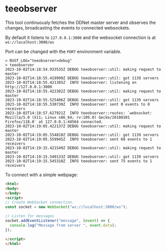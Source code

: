 # teeobserver

This tool continuously fetches the DDNet master server and observes the changes, broadcasting the events to connected websockets.

By default it listens to `127.0.0.1:3000` and the websocket connection is at `ws://localhost:3000/ws`

Port can be changed with the `PORT` environment variable.

```
> RUST_LOG="teeobserver=debug"
> teeobserver
2023-10-02T14:18:54.933535Z DEBUG teeobserver::util: making request to master
2023-10-02T14:18:55.419999Z DEBUG teeobserver::util: got 1139 servers
2023-10-02T14:18:55.421385Z  INFO teeobserver: listening on http://127.0.0.1:3000
2023-10-02T14:18:55.422382Z DEBUG teeobserver::util: making request to master
2023-10-02T14:18:55.525406Z DEBUG teeobserver::util: got 1139 servers
2023-10-02T14:18:55.530730Z  INFO teeobserver: sent 0 events to 0 receivers
2023-10-02T14:18:57.627921Z  INFO teeobserver::routes: `websocket: Mozilla/5.0 (X11; Linux x86_64; rv:109.0) Gecko/20100101 Firefox/118.0` at 127.0.0.1:44564 connected.
2023-10-02T14:19:05.422137Z DEBUG teeobserver::util: making request to master
2023-10-02T14:19:05.554810Z DEBUG teeobserver::util: got 1139 servers
2023-10-02T14:19:05.559945Z  INFO teeobserver: sent 68 events to 1 receivers
2023-10-02T14:19:15.421549Z DEBUG teeobserver::util: making request to master
2023-10-02T14:19:15.540133Z DEBUG teeobserver::util: got 1139 servers
2023-10-02T14:19:15.545310Z  INFO teeobserver: sent 75 events to 1 receivers
```

To connect with a simple webpage:

```html
<html>
<body>
</body>
<script>
// Create WebSocket connection.
const socket = new WebSocket("ws://localhost:3000/ws");

// Listen for messages
socket.addEventListener("message", (event) => {
  console.log("Message from server ", event.data);
});

</script>
</html>
```
